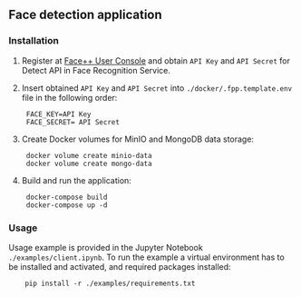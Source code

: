 ## Face detection application

### Installation

1. Register at [Face++ User Console](https://console.faceplusplus.com/) and obtain `API Key` and `API Secret` for Detect API in Face Recognition Service.

2. Insert obtained `API Key` and `API Secret` into `./docker/.fpp.template.env` file in the following order:

        FACE_KEY=API Key
        FACE_SECRET= API Secret

3. Create Docker volumes for MinIO and MongoDB data storage: 

        docker volume create minio-data
        docker volume create mongo-data

4. Build and run the application:

        docker-compose build
        docker-compose up -d

### Usage

Usage example is provided in the Jupyter Notebook `./examples/client.ipynb`. To run the example a virtual environment has to be installed and activated, and required packages installed:

        pip install -r ./examples/requirements.txt








